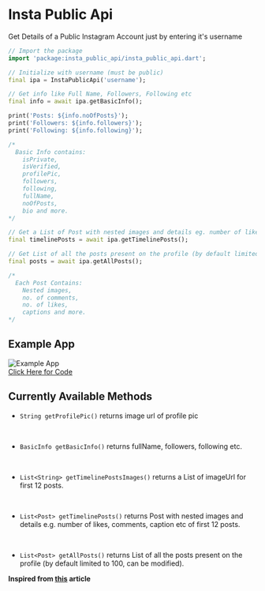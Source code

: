 # Insta Public Api

Get Details of a Public Instagram Account just by entering it's username
```dart
// Import the package
import 'package:insta_public_api/insta_public_api.dart';

// Initialize with username (must be public)
final ipa = InstaPublicApi('username');

// Get info like Full Name, Followers, Following etc
final info = await ipa.getBasicInfo();

print('Posts: ${info.noOfPosts}');
print('Followers: ${info.followers}');
print('Following: ${info.following}');

/*
  Basic Info contains:
    isPrivate,
    isVerified,
    profilePic,
    followers,
    following,
    fullName,
    noOfPosts,
    bio and more.
*/

// Get a List of Post with nested images and details eg. number of likes, comments, caption etc for first 12 posts.
final timelinePosts = await ipa.getTimelinePosts();

// Get List of all the posts present on the profile (by default limited to 100, can be modified)
final posts = await ipa.getAllPosts();

/*
  Each Post Contains:
    Nested images,
    no. of comments,
    no. of likes,
    captions and more.
*/
```
## Example App
![Example App](https://github.com/madhavtripathi05/insta_public_api/blob/master/screenshots/ss2.jpg)
<br>
[Click Here for Code](https://github.com/madhavtripathi05/insta_public_api/tree/master/example/lib/main.dart)

## Currently Available Methods
- `String getProfilePic()` returns image url of profile pic
</br>

- `BasicInfo getBasicInfo()` returns fullName, followers, following etc.
</br>

- `List<String> getTimelinePostsImages()` returns a List of imageUrl for first 12 posts.
</br>

-  `List<Post> getTimelinePosts()` returns Post with nested images and details e.g. number of likes, comments, caption etc of first 12 posts.
</br>


-  `List<Post> getAllPosts()` returns List of all the posts present on the profile (by default limited to 100, can be modified).

**Inspired from [this](https://medium.com/@vasu.pal/crawl-instagram-profiles-and-posts-the-most-efficient-way-possible-without-fb-graph-api-7ea270b11e74) article**
